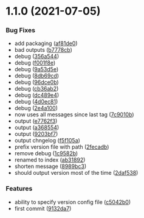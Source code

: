 # 1.1.0 (2021-07-05)


### Bug Fixes

* add packaging ([af81de0](https://github.com/cdotyone/github-next-version/commit/af81de0e25e9658a215d5eb275d044fda3b2fa3f))
* bad outputs ([b7778cb](https://github.com/cdotyone/github-next-version/commit/b7778cb44bba5e0167c853da9dd02de2bd2d832e))
* debug ([356a544](https://github.com/cdotyone/github-next-version/commit/356a54425b545b083fc0a47cdb96a65027199c64))
* debug ([f001f8e](https://github.com/cdotyone/github-next-version/commit/f001f8e10933432a43839c57eddf99acfe3f33a7))
* debug ([9a53d5e](https://github.com/cdotyone/github-next-version/commit/9a53d5eed3a6521a797ce3aeb299022e510ad96a))
* debug ([8db69cd](https://github.com/cdotyone/github-next-version/commit/8db69cdfaabf6ed08133bf991ac7f9c63712d5fa))
* debug ([96dce0b](https://github.com/cdotyone/github-next-version/commit/96dce0bf533e2b8ec03d072b99e71858d30a2f97))
* debug ([cb36ab2](https://github.com/cdotyone/github-next-version/commit/cb36ab24b7fc7d258ccfb5169cf3619997d11782))
* debug ([dc489e4](https://github.com/cdotyone/github-next-version/commit/dc489e4ddc5f6c90f296d830b55d5a0571eac12b))
* debug ([4d0ec81](https://github.com/cdotyone/github-next-version/commit/4d0ec81411643dbaf4411ab5966c6d9958325a91))
* debug ([2e4a100](https://github.com/cdotyone/github-next-version/commit/2e4a100f1d394a58dc9b10d8b69fe9c059c84b5a))
* now uses all messages since last tag ([7c9010b](https://github.com/cdotyone/github-next-version/commit/7c9010b7a546bf52e551f66ed3ccda11e41f90c1))
* output ([e7762f3](https://github.com/cdotyone/github-next-version/commit/e7762f3763f7499a5d61e473d4f1acb4fe37f873))
* output ([a368554](https://github.com/cdotyone/github-next-version/commit/a368554d9d0172cad9949412ec9c437a650d4e36))
* output ([9203bf7](https://github.com/cdotyone/github-next-version/commit/9203bf7a2d7fff739381d3b119ec479fc34907af))
* output chngelog ([f5f105a](https://github.com/cdotyone/github-next-version/commit/f5f105ac4ccf6f434c56d1fa03f818aaa664ccb3))
* prefix version file with path ([2fecadb](https://github.com/cdotyone/github-next-version/commit/2fecadb54bcc4a8cc200556529aff38521026c64))
* remove debug ([1c9582b](https://github.com/cdotyone/github-next-version/commit/1c9582b0344ec77a40f1b06c2cc634816affb789))
* renamed to index ([ab31892](https://github.com/cdotyone/github-next-version/commit/ab318924ed16d9f20819a9b8e3b1dcd2f14a3e9e))
* shorten message ([8989bc3](https://github.com/cdotyone/github-next-version/commit/8989bc3522d459d563b6af6044daa3eb0495d7e3))
* should output version most of the time ([2daf538](https://github.com/cdotyone/github-next-version/commit/2daf538eba78ee1306ef88c1f871b6cd2ccbe4b3))


### Features

* ability to specify version config file ([c5042b0](https://github.com/cdotyone/github-next-version/commit/c5042b0b9c641455343caf6da908e132607e655a))
* first commit ([9132da7](https://github.com/cdotyone/github-next-version/commit/9132da7b33c61a316d7a6b48896f58fe8bc90125))



